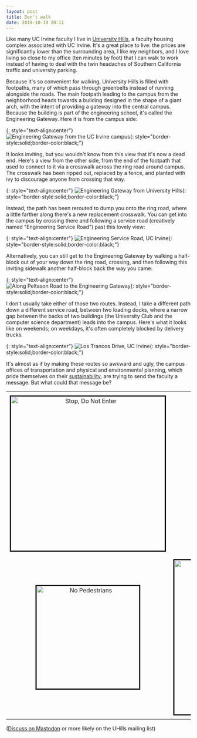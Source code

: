 ```yaml
---
layout: post
title: Don't walk
date: 2019-10-19 20:11
---
```

Like many UC Irvine faculty I live in [University Hills](https://en.wikipedia.org/wiki/University_Hills,_Irvine), a faculty housing complex associated with UC Irvine. It's a great place to live: the prices are significantly lower than the surrounding area, I like my neighbors, and I love living so close to my office (ten minutes by foot) that I can walk to work instead of having to deal with the twin headaches of Southern California traffic and university parking.

Because it's so convenient for walking, University Hills is filled with footpaths, many of which pass through greenbelts instead of running alongside the roads. The main footpath leading to the campus from the neighborhood heads towards a building designed in the shape of a giant arch, with the intent of providing a gateway into the central campus. Because the building is part of the engineering school, it's called the Engineering Gateway. Here it is from the campus side:

{: style="text-align:center"}
![Engineering Gateway from the UC Irvine campus](http://www.ics.uci.edu/~eppstein/pix/dontwalk/GatewayFromCampus-m.jpg){: style="border-style:solid;border-color:black;"}

It looks inviting, but you wouldn't know from this view that it's now a dead end. Here's a view from the other side, from the end of the footpath that used to connect to it via a crosswalk across the ring road around campus. The crosswalk has been ripped out, replaced by a fence, and planted with ivy to discourage anyone from crossing that way.

{: style="text-align:center"}
![Engineering Gateway from University Hills](http://www.ics.uci.edu/~eppstein/pix/dontwalk/GatewayFromHills-m.jpg){: style="border-style:solid;border-color:black;"}

Instead, the path has been rerouted to dump you onto the ring road, where a little farther along there's a new replacement crosswalk. You can get into the campus by crossing there and following a service road (creatively named "Engineering Service Road") past this lovely view:

{: style="text-align:center"}
![Engineering Service Road, UC Irvine](http://www.ics.uci.edu/~eppstein/pix/dontwalk/ServiceRoad-m.jpg){: style="border-style:solid;border-color:black;"}

Alternatively, you can still get to the Engineering Gateway by walking a half-block out of your way down the ring road, crossing, and then following this inviting sidewalk another half-block back the way you came:

{: style="text-align:center"}
![Along Peltason Road to the Engineering Gateway](http://www.ics.uci.edu/~eppstein/pix/dontwalk/PeltasonToGateway-m.jpg){: style="border-style:solid;border-color:black;"}

I don't usually take either of those two routes. Instead, I take a different path down a different service road, between two loading docks, where a narrow gap between the backs of two buildings (the University Club and the computer science department) leads into the campus. Here's what it looks like on weekends; on weekdays, it's often completely blocked by delivery trucks.

{: style="text-align:center"}
![Los Trancos Drive, UC Irvine](http://www.ics.uci.edu/~eppstein/pix/dontwalk/LosTrancos-m.jpg){: style="border-style:solid;border-color:black;"}

It's almost as if by making these routes so awkward and ugly, the campus offices of transportation and physical and environmental planning, which pride themselves on their [sustainability](https://sustainability.uci.edu/sustainablecampus/transportation/), are trying to send the faculty a message. But what could that message be?

<div><table style="margin-left:auto;margin-right:auto">
<tr style="text-align:center;vertical-align:middle">
<td style="padding:10px"><img src="http://www.ics.uci.edu/~eppstein/pix/dontwalk/StopDoNotEnter-m.jpg" alt="Stop, Do Not Enter" width="420" style="border-style:solid;border-color:black;" /></td>
<td style="padding:10px"><img src="http://www.ics.uci.edu/~eppstein/pix/dontwalk/DontWalk-m.jpg" alt="Don't Walk" width="280" style="border-style:solid;border-color:black;" /></td>
</tr><tr style="text-align:center;vertical-align:middle">
<td style="padding:10px"><img src="http://www.ics.uci.edu/~eppstein/pix/dontwalk/NoPeds-m.jpg" alt="No Pedestrians" width="280" style="border-style:solid;border-color:black;" /></td>
<td style="padding:10px"><img src="http://www.ics.uci.edu/~eppstein/pix/dontwalk/NoPedAccess-m.jpg" alt="No Pedestrian Access" width="420" style="border-style:solid;border-color:black;" /></td>
</tr></table></div>

([Discuss on Mastodon](https://mathstodon.xyz/@11011110/102993193993079892) or more likely on the UHills mailing list)